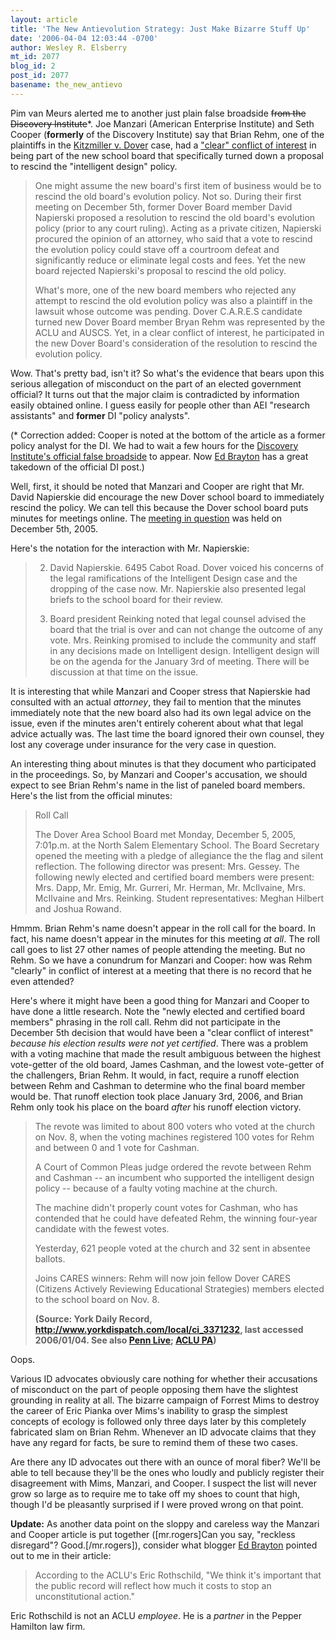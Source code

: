 ```yaml
---
layout: article
title: 'The New Antievolution Strategy: Just Make Bizarre Stuff Up'
date: '2006-04-04 12:03:44 -0700'
author: Wesley R. Elsberry
mt_id: 2077
blog_id: 2
post_id: 2077
basename: the_new_antievo
---
```

Pim van Meurs alerted me to another just plain false broadside ~~from the Discovery Institute~~\*. Joe Manzari (American Enterprise Institute) and Seth Cooper (**formerly** of the Discovery Institute) say that Brian Rehm, one of the plaintiffs in the [Kitzmiller v. Dover](http://www.pandasthumb.org/archives/2005/12/waterloo_in_dov.html) case, had a ["clear" conflict of interest](http://www.taemag.com/issues/articleID.19100/article_detail.asp) in being part of the new school board that specifically turned down a proposal to rescind the "intelligent design" policy.

> One might assume the new board's first item of business would be to rescind the old board's evolution policy. Not so. During their first meeting on December 5th, former Dover Board member David Napierski proposed a resolution to rescind the old board's evolution policy (prior to any court ruling). Acting as a private citizen, Napierski procured the opinion of an attorney, who said that a vote to rescind the evolution policy could stave off a courtroom defeat and significantly reduce or eliminate legal costs and fees. Yet the new board rejected Napierski's proposal to rescind the old policy.
> 
> What's more, one of the new board members who rejected any attempt to rescind the old evolution policy was also a plaintiff in the lawsuit whose outcome was pending. Dover C.A.R.E.S candidate turned new Dover Board member Bryan Rehm was represented by the ACLU and AUSCS. Yet, in a clear conflict of interest, he participated in the new Dover Board's consideration of the resolution to rescind the evolution policy.

Wow. That's pretty bad, isn't it? So what's the evidence that bears upon this serious allegation of misconduct on the part of an elected government official? It turns out that the major claim is contradicted by information easily obtained online. I guess easily for people other than AEI "research assistants" and **former** DI "policy analysts".

(\* Correction added: Cooper is noted at the bottom of the article as a former policy analyst for the DI. We had to wait a few hours for the [Discovery Institute's official false broadside](http://www.evolutionnews.org/2006/04/what_nice_guys_the_are_at_the.html) to appear. Now [Ed Brayton](http://scienceblogs.com/dispatches/2006/04/francisco_discovers_weasel_wor.php) has a great takedown of the official DI post.)

Well, first, it should be noted that Manzari and Cooper are right that Mr. David Napierskie did encourage the new Dover school board to immediately rescind the policy. We can tell this because the Dover school board puts minutes for meetings online. The [meeting in question](http://www.dover.k12.pa.us/35987532114636/lib/35987532114636/Board%20minutes/120505_Minutes.pdf) was held on December 5th, 2005.

Here's the notation for the interaction with Mr. Napierskie:

> 2. David Napierskie. 6495 Cabot Road. Dover voiced his concerns of the legal ramifications of the Intelligent Design case and the dropping of the case now.  Mr. Napierskie also presented legal briefs to the school board for their review.
> 
> 3. Board president Reinking noted that legal counsel advised the board that the trial is over and can not change the outcome of any vote.  Mrs. Reinking promised to include the community and staff in any decisions made on Intelligent design.  Intelligent design will be on the agenda for the January 3rd of meeting.  There will be discussion at that time on the issue.

It is interesting that while Manzari and Cooper stress that Napierskie had consulted with an actual _attorney_, they fail to mention that the minutes immediately note that the new board also had its own legal advice on the issue, even if the minutes aren't entirely coherent about what that legal advice actually was. The last time the board ignored their own counsel, they lost any coverage under insurance for the very case in question.

An interesting thing about minutes is that they document who participated in the proceedings. So, by Manzari and Cooper's accusation, we should expect to see Brian Rehm's name in the list of paneled board members. Here's the list from the official minutes:

> Roll Call
> 
> The Dover Area School Board met Monday, December 5, 2005, 7:01p.m. at the North Salem Elementary School. The Board Secretary opened the meeting with a pledge of allegiance the the flag and silent reflection. The following director was present: Mrs. Gessey. The following newly elected and certified board members were present: Mrs. Dapp, Mr. Emig, Mr. Gurreri, Mr. Herman, Mr. McIlvaine, Mrs. McIlvaine and Mrs. Reinking. Student representatives: Meghan Hilbert and Joshua Rowand.

Hmmm. Brian Rehm's name doesn't appear in the roll call for the board. In fact, his name doesn't appear in the minutes for this meeting _at all_. The roll call goes to list 27 other names of people attending the meeting. But no Rehm. So we have a conundrum for Manzari and Cooper: how was Rehm "clearly" in conflict of interest at a meeting that there is no record that he even attended?

Here's where it might have been a good thing for Manzari and Cooper to have done a little research. Note the "newly elected and certified board members" phrasing in the roll call. Rehm did not participate in the December 5th decision that would have been a "clear conflict of interest" _because his election results were not yet certified_. There was a problem with a voting machine that made the result ambiguous between the highest vote-getter of the old board, James Cashman, and the lowest vote-getter of the challengers, Brian Rehm. It would, in fact, require a runoff election between Rehm and Cashman to determine who the final board member would be. That runoff election took place January 3rd, 2006, and Brian Rehm only took his place on the board _after_ his runoff election victory.

> The revote was limited to about 800 voters who voted at the church on Nov. 8, when the voting machines registered 100 votes for Rehm and between 0 and 1 vote for Cashman.
> 
> A Court of Common Pleas judge ordered the revote between Rehm and Cashman -- an incumbent who supported the intelligent design policy -- because of a faulty voting machine at the church.
> 
> The machine didn't properly count votes for Cashman, who has contended that he could have defeated Rehm, the winning four-year candidate with the fewest votes.
> 
> Yesterday, 621 people voted at the church and 32 sent in absentee ballots.
> 
> Joins CARES winners: Rehm will now join fellow Dover CARES (Citizens Actively Reviewing Educational Strategies) members elected to the school board on Nov. 8.
> 
> **(Source: York Daily Record, http://www.yorkdispatch.com/local/ci_3371232, last accessed 2006/01/04. See also [Penn Live](http://www.pennlive.com/news/patriotnews/index.ssf?/base/news/1136370085180120.xml&amp;coll=1); [ACLU PA](http://aclupa.blogspot.com/2006/01/good-day-in-dover.html))**

Oops.

Various ID advocates obviously care nothing for whether their accusations of misconduct on the part of people opposing them have the slightest grounding in reality at all. The bizarre campaign of Forrest Mims to destroy the career of Eric Pianka over Mims's inability to grasp the simplest concepts of ecology is followed only three days later by this completely fabricated slam on Brian Rehm. Whenever an ID advocate claims that they have any regard for facts, be sure to remind them of these two cases.

Are there any ID advocates out there with an ounce of moral fiber? We'll be able to tell because they'll be the ones who loudly and publicly register their disagreement with Mims, Manzari, and Cooper. I suspect the list will never grow so large as to require me to take off my shoes to count that high, though I'd be pleasantly surprised if I were proved wrong on that point.

**Update:** As another data point on the sloppy and careless way the Manzari and Cooper article is put together (\[mr.rogers\]Can you say, "reckless disregard"? Good.\[/mr.rogers\]), consider what blogger [Ed Brayton](http://scienceblogs.com/dispatches/2006/04/di_makes_a_real_whopper.php) pointed out to me in their article:

> According to the ACLU's Eric Rothschild, "We think it's important that the public record will reflect how much it costs to stop an unconstitutional action."

Eric Rothschild is not an ACLU _employee_. He is a _partner_ in the Pepper Hamilton law firm.
